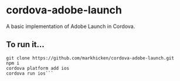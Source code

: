 # cordova-adobe-launch
A basic implementation of Adobe Launch in Cordova.

## To run it...
```
git clone https://github.com/markhicken/cordova-adobe-launch.git
npm i
cordova platform add ios
cordova run ios```
